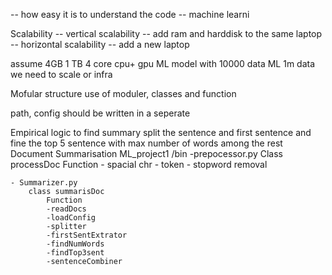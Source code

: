 -- how easy it is to understand the code
-- machine learni

Scalability
-- vertical scalability -- add ram and harddisk to the same laptop
-- horizontal scalability -- add a new laptop

assume 4GB 1 TB 4 core cpu+ gpu
ML model with 10000 data
ML 1m data
we need to scale or infra

Mofular structure
use of moduler, classes and function

path, config should be written in a seperate

Empirical logic to find summary
split the sentence and first sentence and fine the top 5 sentence with max number of words among the rest
Document Summarisation
ML_project1
	/bin 
	-prepocessor.py
		Class processDoc
			Function
			- spacial chr
			- token
			- stopword removal
			
	- Summarizer.py
		class summarisDoc
			Function
			-readDocs
			-loadConfig
			-splitter
			-firstSentExtrator
			-findNumWords
			-findTop3sent
			-sentenceCombiner
			
			
			
			
			
			
			
			
			
			
		
	